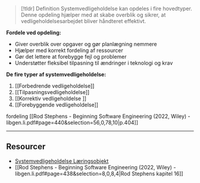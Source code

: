 > [!tldr] Definition
> Systemvedligeholdelse kan opdeles i fire hovedtyper. Denne opdeling hjælper med at skabe overblik og sikrer, at vedligeholdelsesarbejdet bliver håndteret effektivt.

**Fordele ved opdeling:**

- Giver overblik over opgaver og gør planlægning nemmere
- Hjælper med korrekt fordeling af ressourcer
- Gør det lettere at forebygge fejl og problemer
- Understøtter fleksibel tilpasning til ændringer i teknologi og krav

**De fire typer af systemvedligeholdelse:**

1. [[Forbedrende vedligeholdelse]]
2. [[Tilpasningsvedligeholdelse]]
3. [[Korrektiv vedligeholdelse ]]
4. [[Forebyggende vedligeholdelse]]

fordeling
[[Rod Stephens - Beginning Software Engineering (2022, Wiley) - libgen.li.pdf#page=440&selection=56,0,78,10|p.404]]

---

## Resourcer
- [Systemvedligeholdelse Læringsobjekt](https://rise.articulate.com/share/xjLwUv4_K504yh2xs2xsZ1YuxynRKfE8#/lessons/ERY93CJLSAVnMXfCl5D7EQWD4sC-pkR9)
- [[Rod Stephens - Beginning Software Engineering (2022, Wiley) - libgen.li.pdf#page=438&selection=8,0,8,4|Rod Stephens kapitel 16]]